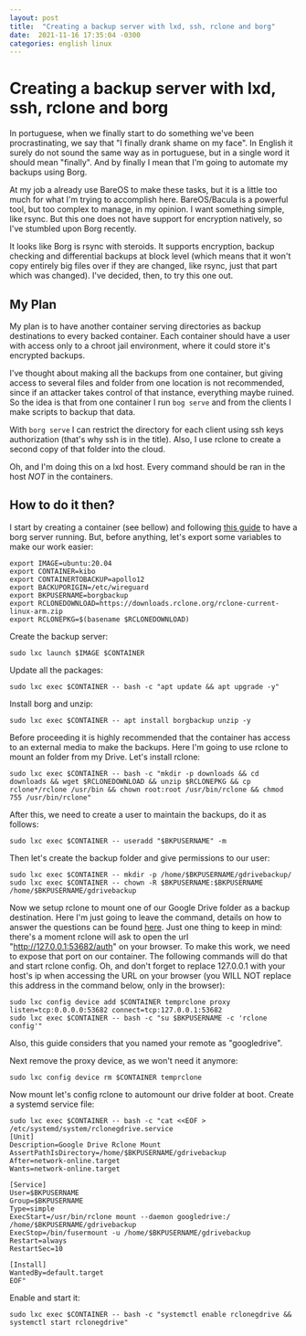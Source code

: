 ```yaml
---
layout: post
title:  "Creating a backup server with lxd, ssh, rclone and borg"
date:  2021-11-16 17:35:04 -0300 
categories: english linux
---
```


# Creating a backup server with lxd, ssh, rclone and borg 

In portuguese, when we finally start to do something we've been procrastinating, we say that "I finally drank shame on my face". In English it surely do not sound the same way as in portuguese, but in a single word it should mean "finally". And by finally I mean that I'm going to automate my backups using Borg.

At my job a already use BareOS to make these tasks, but it is a little too much for what I'm trying to accomplish here. BareOS/Bacula is a powerful tool, but too complex to manage, in my opinion. I want something simple, like rsync. But this one does not have support for encryption natively, so I've stumbled upon Borg recently. 

It looks like Borg is rsync with steroids. It supports encryption, backup checking and differential backups at block level (which means that it won't copy entirely big files over if they are changed, like rsync, just that part which was changed). I've decided, then, to try this one out.

## My Plan

My plan is to have another container serving directories as backup destinations to every backed container. Each container should have a user with access only to a chroot jail environment, where it could store it's encrypted backups.

I've thought about making all the backups from one container, but giving access to several files and folder from one location is not recommended, since if an attacker takes control of that instance, everything maybe ruined. So the idea is that from one container I run `bog serve` and from the clients I make scripts to backup that data.

With `borg serve` I can restrict the directory for each client using ssh keys authorization (that's why ssh is in the title). Also, I use rclone to create a second copy of that folder into the cloud. 

Oh, and I'm doing this on a lxd host. Every command should be ran in the host *NOT* in the containers.

## How to do it then?

I start by creating a container (see bellow) and following [this guide](https://borgbackup.readthedocs.io/en/stable/deployment/central-backup-server.html) to have a borg server running. But, before anything, let's export some variables to make our work easier:

```
export IMAGE=ubuntu:20.04
export CONTAINER=kibo
export CONTAINERTOBACKUP=apollo12
export BACKUPORIGIN=/etc/wireguard
export BKPUSERNAME=borgbackup
export RCLONEDOWNLOAD=https://downloads.rclone.org/rclone-current-linux-arm.zip
export RCLONEPKG=$(basename $RCLONEDOWNLOAD)
```

Create the backup server:

```
sudo lxc launch $IMAGE $CONTAINER
```

Update all the packages:

```
sudo lxc exec $CONTAINER -- bash -c "apt update && apt upgrade -y"
```

Install borg and unzip:

```
sudo lxc exec $CONTAINER -- apt install borgbackup unzip -y
```

Before proceeding it is highly recommended that the container has access to an external media to make the backups. Here I'm going to use rclone to mount an folder from my Drive. Let's install rclone:

```
sudo lxc exec $CONTAINER -- bash -c "mkdir -p downloads && cd downloads && wget $RCLONEDOWNLOAD && unzip $RCLONEPKG && cp rclone*/rclone /usr/bin && chown root:root /usr/bin/rclone && chmod 755 /usr/bin/rclone"
```

After this, we need to create a user to maintain the backups, do it as follows:

```
sudo lxc exec $CONTAINER -- useradd "$BKPUSERNAME" -m
```

Then let's create the backup folder and give permissions to our user:

```
sudo lxc exec $CONTAINER -- mkdir -p /home/$BKPUSERNAME/gdrivebackup/
sudo lxc exec $CONTAINER -- chown -R $BKPUSERNAME:$BKPUSERNAME /home/$BKPUSERNAME/gdrivebackup
```

Now we setup rclone to mount one of our Google Drive folder as a backup destination. Here I'm just going to leave the command, details on how to answer the questions can be found [here](https://rclone.org/drive/). Just one thing to keep in mind: there's a moment rclone will ask to open the url "http://127.0.0.1:53682/auth" on your browser. To make this work, we need to expose that port on our container. The following commands will do that and start rclone config. Oh, and don't forget to replace 127.0.0.1 with your host's ip when accessing the URL on your browser (you WILL NOT replace this address in the command below, only in the browser):

```
sudo lxc config device add $CONTAINER temprclone proxy listen=tcp:0.0.0.0:53682 connect=tcp:127.0.0.1:53682
sudo lxc exec $CONTAINER -- bash -c "su $BKPUSERNAME -c 'rclone config'"
```

Also, this guide considers that you named your remote as "googledrive".

Next remove the proxy device, as we won't need it anymore:

```
sudo lxc config device rm $CONTAINER temprclone 
```

Now mount let's config rclone to automount our drive folder at boot. Create a systemd service file:

```
sudo lxc exec $CONTAINER -- bash -c "cat <<EOF > /etc/systemd/system/rclonegdrive.service
[Unit]
Description=Google Drive Rclone Mount
AssertPathIsDirectory=/home/$BKPUSERNAME/gdrivebackup
After=network-online.target
Wants=network-online.target

[Service]
User=$BKPUSERNAME
Group=$BKPUSERNAME
Type=simple
ExecStart=/usr/bin/rclone mount --daemon googledrive:/ /home/$BKPUSERNAME/gdrivebackup
ExecStop=/bin/fusermount -u /home/$BKPUSERNAME/gdrivebackup
Restart=always
RestartSec=10

[Install]
WantedBy=default.target
EOF"
```

Enable and start it:

```
sudo lxc exec $CONTAINER -- bash -c "systemctl enable rclonegdrive && systemctl start rclonegdrive"
```



